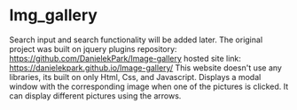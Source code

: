 # Img_gallery

Search input and search functionality will be added later.
The original project was built on jquery plugins
repository: https://github.com/DanielekPark/Image-gallery
hosted site link: https://danielekpark.github.io/Image-gallery/
This website doesn't use any libraries, its built on only Html, Css, and Javascript. Displays a modal window with the corresponding image when one of the pictures is clicked. It can display different pictures using the arrows.

